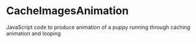 # CacheImagesAnimation
JavaScript code to produce animation of a puppy running through caching animation and looping
